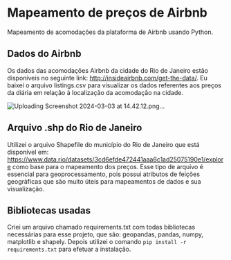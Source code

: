 # Mapeamento de preços de Airbnb
Mapeamento de acomodações da plataforma de Airbnb usando Python.

## Dados do Airbnb
Os dados das acomodações Airbnb da cidade do Rio de Janeiro estão disponíveis no seguinte link: http://insideairbnb.com/get-the-data/. Eu baixei o arquivo listings.csv para visualizar os dados referentes aos preços da diária em relação à localização da acomodação na cidade.

![Uploading Screenshot 2024-03-03 at 14.42.12.png…]()

## Arquivo .shp do Rio de Janeiro
Utilizei o arquivo Shapefile do município do Rio de Janeiro que está disponível em: https://www.data.rio/datasets/3cd6efde472441aaa6c1ad25075190e1/explore como base para o mapeamento dos preços. Esse tipo de arquivo é essencial para geoprocessamento, pois possui atributos de feições geográficas que são muito úteis para mapeamentos de dados e sua visualização.

## Bibliotecas usadas
Criei um arquivo chamado requirements.txt com todas bibliotecas necessárias para esse projeto, que são: geopandas, pandas, numpy, matplotlib e shapely. Depois utilizei o comando ``` pip install -r requirements.txt ``` para efetuar a instalação.







